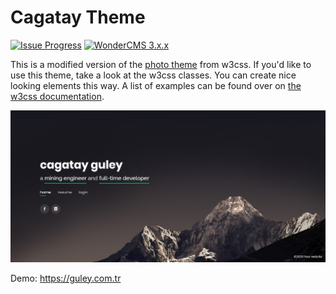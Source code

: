 # Cagatay Theme

[![Issue Progress](https://img.shields.io/badge/%E2%9C%93-Issue%20Progress-gray?labelColor=brightgreen&style=flat)](https://crypt.stanisic.nl/kanban/#/2/kanban/view/p6mqokEiUAhkSAJsJVWJyDn04dYvNAkWBLtt4PRF7ZU/)
[![WonderCMS 3.x.x](https://img.shields.io/badge/WonderCMS-3.x.x-%231ab?style=flat)](https://github.com/robiso/wondercms)

This is a modified version of the [photo theme](https://www.w3schools.com/w3css/tryw3css_templates_photo2.htm) from w3css.
If you'd like to use this theme, take a look at the w3css classes. You can create nice looking elements this way. A list of examples can be found over on [the w3css documentation](https://www.w3schools.com/w3css/w3css_demo.asp).

![Screenshot of theme](preview.jpg)

Demo: <https://guley.com.tr>
